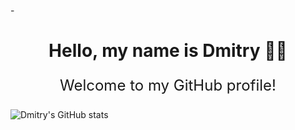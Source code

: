 -<div align="center">
  <h1>Hello, my name is Dmitry 🙋‍♂️</h1>
  <p style="font-size: 24px;">Welcome to my GitHub profile!</p>
</div>

![Dmitry's GitHub stats](https://github-readme-stats.vercel.app/api?username=dimonoid1989&show_icons=true&theme=radical)

